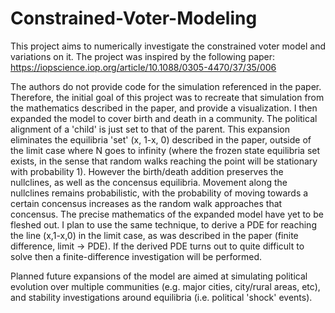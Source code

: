 # Constrained-Voter-Modeling
This project aims to numerically investigate the constrained voter model and variations on it. The project was inspired by the following paper:
https://iopscience.iop.org/article/10.1088/0305-4470/37/35/006

The authors do not provide code for the simulation referenced in the paper. Therefore, the initial goal of this project was to recreate that simulation from the mathematics described in the paper, and provide a visualization. I then expanded the model to cover birth and death in a community. The political alignment of a 'child' is just set to that of the parent. This expansion eliminates the equilibria 'set' (x, 1-x, 0) described in the paper, outside of the limit case where N goes to infinity (where the frozen state equilibria set exists, in the sense that random walks reaching the point will be stationary with probability 1). However the birth/death addition preserves the nullclines, as well as the concensus equilibria. Movement along the nullclines remains probabilistic, with the probability of moving towards a certain concensus increases as the random walk approaches that concensus. The precise mathematics of the expanded model have yet to be fleshed out. I plan to use the same technique, to derive a PDE for reaching the line (x,1-x,0) in the limit case, as was described in the paper (finite difference, limit -> PDE). If the derived PDE turns out to quite difficult to solve then a finite-difference investigation will be performed.

Planned future expansions of the model are aimed at simulating political evolution over multiple communities (e.g. major cities, city/rural areas, etc), and stability investigations around equilibria (i.e. political 'shock' events).
